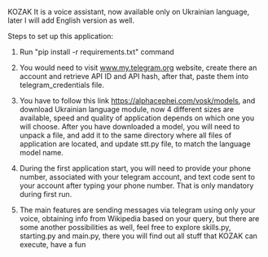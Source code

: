 KOZAK
It is a voice assistant, now available only on Ukrainian language, later I will add English version as well.

Steps to set up this application:

1. Run "pip install -r requirements.txt" command

2. You would need to visit www.my.telegram.org website, create there an account and retrieve API ID and API hash, 
after that, paste them into telegram_credentials file.

3. You have to follow this link https://alphacephei.com/vosk/models, and download Ukrainian language module, 
now 4 different sizes are available, speed and quality of application depends on which one you will choose.
After you have downloaded a model, you will need to unpack a file, and add it to the same directory where all files of application are located, 
and update stt.py file, to match the language model name.

4. During the first application start, you will need to provide your phone number, associated with your telegram account, 
and text code sent to your account after typing your phone number. That is only mandatory during first run.

5. The main features are sending messages via telegram using only your voice, obtaining info from Wikipedia based on your query, 
but there are some another possibilities as well, feel free to explore skills.py, starting.py and main.py, 
there you will find out all stuff that KOZAK can execute, have a fun
